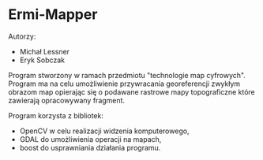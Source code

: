 # Ermi-Mapper

Autorzy:
* Michał Lessner
* Eryk Sobczak

Program stworzony w ramach przedmiotu "technologie map cyfrowych". Program ma na celu umożliwienie przywracania georeferencji zwykłym obrazom map opierając się o podawane rastrowe mapy topograficzne które zawierają opracowywany fragment.

Program korzysta z bibliotek:
* OpenCV w celu realizacji widzenia komputerowego,
* GDAL do umożliwienia operacji na mapach,
* boost do usprawniania działania programu.
